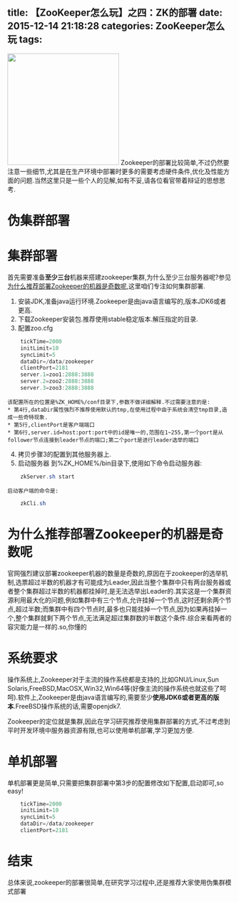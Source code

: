 title: 【ZooKeeper怎么玩】之四：ZK的部署
date: 2015-12-14 21:18:28
categories: ZooKeeper怎么玩
tags:
---
<img src="/img/zk_install.png" width="250" height="250" class="img-topic" />
Zookeeper的部署比较简单,不过仍然要注意一些细节,尤其是在生产环境中部署时更多的需要考虑硬件条件,优化及性能方面的问题.当然这里只是一些个人的见解,如有不妥,请各位看官带着辩证的思想思考.
<!--more-->

# 伪集群部署



# 集群部署

首先需要准备<strong>至少三台</strong>机器来搭建zookeeper集群,为什么至少三台服务器呢?参见[为什么推荐部署Zookeeper的机器是奇数呢](#为什么推荐部署Zookeeper的机器是奇数呢 "为什么"),这里咱们专注如何集群部署.

1. 安装JDK,准备java运行环境.Zookeeper是由java语言编写的,版本JDK6或者更高.
2. 下载Zookeeper安装包.推荐使用stable稳定版本.解压指定的目录.
3. 配置zoo.cfg
```java
	tickTime=2000
	initLimit=10
	syncLimit=5
	dataDir=/data/zookeeper
	clientPort=2181
	server.1=zoo1:2888:3888
	server.2=zoo2:2888:3888
	server.3=zoo3:2888:3888
```
	该配置所在的位置是%ZK_HOME%/conf目录下,参数不做详细解释.不过需要注意的是:
	* 第4行,dataDir属性强烈不推荐使用默认的tmp,在使用过程中由于系统会清空tmp目录,造成一些奇特现象.
	* 第5行,clientPort是客户端端口
	* 第6行,server.id=host:port:port中的id是唯一的,范围在1~255,第一个port是从follower节点连接到leader节点的端口;第二个port是进行leader选举的端口
4. 拷贝步骤3的配置到其他服务器上.
5. 启动服务器
	到%ZK_HOME%/bin目录下,使用如下命令启动服务器:
```java
	zkServer.sh start
```	
	启动客户端的命令是:
```java
	zkCli.sh
```		


# 为什么推荐部署Zookeeper的机器是奇数呢

官网强烈建议部署zookeeper机器的数量是奇数的,原因在于zookeeper的选举机制,选票超过半数的机器才有可能成为Leader,因此当整个集群中只有两台服务器或者整个集群超过半数的机器都挂掉时,是无法选举出Leader的.其实这是一个集群资源利用最大化的问题,例如集群中有三个节点,允许挂掉一个节点,这时还剩余两个节点,超过半数;而集群中有四个节点时,最多也只能挂掉一个节点,因为如果再挂掉一个,整个集群就剩下两个节点,无法满足超过集群数的半数这个条件.综合来看两者的容灾能力是一样的.so,你懂的

# 系统要求

操作系统上,Zookeeper对于主流的操作系统都是支持的,比如GNU/Linux,Sun Solaris,FreeBSD,MacOSX,Win32,Win64等(好像主流的操作系统也就这些了呵呵).软件上,Zookeeper是由java语言编写的,需要至少<strong>使用JDK6或者更高的版本</strong>.FreeBSD操作系统的话,需要openjdk7.

Zookeeper的定位就是集群,因此在学习研究推荐使用集群部署的方式,不过考虑到平时开发环境中服务器资源有限,也可以使用单机部署,学习更加方便.



# 单机部署

单机部署更是简单,只需要把集群部署中第3步的配置修改如下配置,启动即可,so easy!
```java
	tickTime=2000
	initLimit=10
	syncLimit=5
	dataDir=/data/zookeeper
	clientPort=2181
```

# 结束

总体来说,zookeeper的部署很简单,在研究学习过程中,还是推荐大家使用伪集群模式部署
